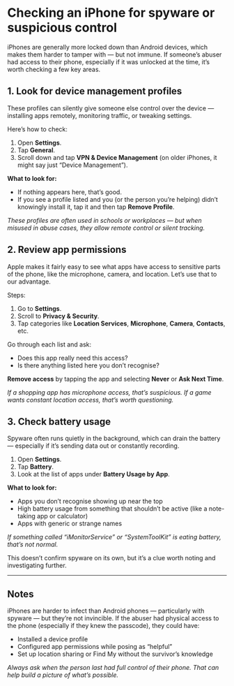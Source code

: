 # Checking an iPhone for spyware or suspicious control

iPhones are generally more locked down than Android devices, which makes them harder to tamper with — but not immune. 
If someone’s abuser had access to their phone, especially if it was unlocked at the time, it’s worth checking a few 
key areas.

## 1. Look for device management profiles

These profiles can silently give someone else control over the device — installing apps remotely, monitoring traffic, 
or tweaking settings.

Here’s how to check:

1. Open **Settings**.
2. Tap **General**.
3. Scroll down and tap **VPN & Device Management** (on older iPhones, it might say just “Device Management”).

**What to look for:**

* If nothing appears here, that’s good.
* If you see a profile listed and you (or the person you’re helping) didn’t knowingly install it, tap it and then tap **Remove Profile**.

*These profiles are often used in schools or workplaces — but when misused in abuse cases, they allow remote control or silent tracking.*

## 2. Review app permissions

Apple makes it fairly easy to see what apps have access to sensitive parts of the phone, like the microphone, camera, and location. Let’s use that to our advantage.

Steps:

1. Go to **Settings**.
2. Scroll to **Privacy & Security**.
3. Tap categories like **Location Services**, **Microphone**, **Camera**, **Contacts**, etc.

Go through each list and ask:

* Does this app really need this access?
* Is there anything listed here you don’t recognise?

**Remove access** by tapping the app and selecting **Never** or **Ask Next Time**.

*If a shopping app has microphone access, that’s suspicious. If a game wants constant location access, that’s worth questioning.*


## 3. Check battery usage

Spyware often runs quietly in the background, which can drain the battery — especially if it’s sending data out or constantly recording.

1. Open **Settings**.
2. Tap **Battery**.
3. Look at the list of apps under **Battery Usage by App**.

**What to look for:**

* Apps you don’t recognise showing up near the top
* High battery usage from something that shouldn’t be active (like a note-taking app or calculator)
* Apps with generic or strange names

*If something called “iMonitorService” or “SystemToolKit” is eating battery, that’s not normal.*

This doesn’t confirm spyware on its own, but it’s a clue worth noting and investigating further.

---

## Notes

iPhones are harder to infect than Android phones — particularly with spyware — but they’re not invincible. If the 
abuser had physical access to the phone (especially if they knew the passcode), they could have:

* Installed a device profile
* Configured app permissions while posing as “helpful”
* Set up location sharing or Find My without the survivor’s knowledge

*Always ask when the person last had full control of their phone. That can help build a picture of what’s possible.*
